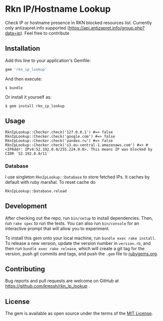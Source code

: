 # Rkn IP/Hostname Lookup

Check IP or hostname presence in RKN blocked resources list.
Currently only antizapret.info supported (https://api.antizapret.info/group.php?data=ip).
Feel free to contribute

## Installation

Add this line to your application's Gemfile:

```ruby
gem 'rkn_ip_lookup'
```

And then execute:

    $ bundle

Or install it yourself as:

    $ gem install rkn_ip_lookup

## Usage

    RknIpLookup::Checker.check('127.0.0.1') #=> false
    RknIpLookup::Checker.check('google.com') #=> false
    RknIpLookup::Checker.check('yandex.ru') #=> false
    RknIpLookup::Checker.check('s3.eu-central-1.amazonaws.com') #=> #<IPAddr: IPv4:52.192.0.0/255.224.0.0>. This means IP was blocked by CIDR `52.192.0.0/11`

### Database

I use singleton `RknIpLookup::Database` to store fetched IPs. It caches by default with ruby marshal. To reset cache do

    RknIpLookup::Database.reload

## Development

After checking out the repo, run `bin/setup` to install dependencies. Then, run `rake spec` to run the tests. You can also run `bin/console` for an interactive prompt that will allow you to experiment.

To install this gem onto your local machine, run `bundle exec rake install`. To release a new version, update the version number in `version.rb`, and then run `bundle exec rake release`, which will create a git tag for the version, push git commits and tags, and push the `.gem` file to [rubygems.org](https://rubygems.org).

## Contributing

Bug reports and pull requests are welcome on GitHub at https://github.com/kressh/rkn_ip_lookup .

## License

The gem is available as open source under the terms of the [MIT License](https://opensource.org/licenses/MIT).
